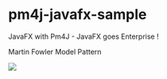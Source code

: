 pm4j-javafx-sample
==================

JavaFX with Pm4J - JavaFX goes Enterprise !

Martin Fowler Model Pattern

<img src="http://www.kunas.eu:8090/download/attachments/10453086/pm4jjavafxsample.png?version=1&modificationDate=1388774433065&api=v2"/>
